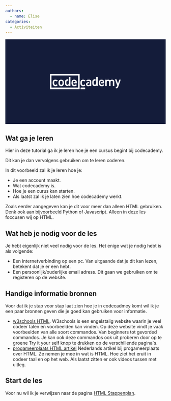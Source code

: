 ```yaml
---
authors:
  - name: Elise
categories:
  - Activiteiten
---
```


![](/images/codecademy/logo.jpg)

## Wat ga je leren

Hier in deze tutorial ga ik je leren hoe je een cursus begint bij codecademy.

Dit kan je dan vervolgens gebruiken om te leren coderen.

In dit voorbeeld zal ik je leren hoe je:

- Je een account maakt.
- Wat codecademy is.
- Hoe je een curus kan starten.
- Als laatst zal ik je laten zien hoe codecademy werkt.

Zoals eerder aangegeven kan je dit voor meer dan alleen HTML gebruiken. Denk ook aan bijvoorbeeld Python of Javascript. Alleen in deze les foccusen wij op HTML.

## Wat heb je nodig voor de les

Je hebt eigenlijk niet veel nodig voor de les. Het enige wat je nodig hebt is als volgende:

- Een internetverbinding op een pc. Van uitgaande dat je dit kan lezen, betekent dat je er een hebt.
- Een persoonlijk/ouderlijke email adress. Dit gaan we gebruiken om te registeren op de website.

## Handige informatie bronnen

Voor dat ik je stap voor stap laat zien hoe je in codecadmey komt wil ik je een paar bronnen geven die je goed kan gebruiken voor informatie.

- [w3schools HTML](https://www.w3schools.com/html/). W3schools is een engelstalig website waarin je veel codeer talen en voorbeelden kan vinden. Op deze website vindt je vaak voorbeelden van alle soort commandos. Van beginners tot gevorded commandos. Je kan ook deze commandos ook uit proberen door op te groene Try it your self knop te drukken op de verschillende pagina`s.
- [progameerplaats HTML artikel](https://programmeerplaats.nl/html-leren/) Nederlands artikel bij progameerplaats over HTML. Ze nemen je mee in wat is HTML. Hoe ziet het eruit in codeer taal en op het web. Als laatst zitten er ook videos tussen met uitleg.

## Start de les

Voor nu wil ik je verwijzen naar de pagina [HTML Stappenplan](./stappenplan).
